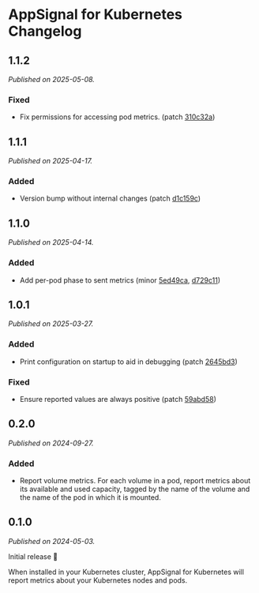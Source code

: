 # AppSignal for Kubernetes Changelog

## 1.1.2

_Published on 2025-05-08._

### Fixed

- Fix permissions for accessing pod metrics. (patch [310c32a](https://github.com/appsignal/appsignal-kubernetes/commit/310c32a5575386c8c62852cad809f2a4c6f4018a))

## 1.1.1

_Published on 2025-04-17._

### Added

- Version bump without internal changes (patch [d1c159c](https://github.com/appsignal/appsignal-kubernetes/commit/d1c159c98529909657a6f366eea8d86d5aa2e7de))

## 1.1.0

_Published on 2025-04-14._

### Added

- Add per-pod phase to sent metrics (minor [5ed49ca](https://github.com/appsignal/appsignal-kubernetes/commit/5ed49cac0c4394d32aad3fe3f2d919fa57244cae), [d729c11](https://github.com/appsignal/appsignal-kubernetes/commit/d729c1145a6a0a02228bdb0a470951730a0749ca))

## 1.0.1

_Published on 2025-03-27._

### Added

- Print configuration on startup to aid in debugging (patch [2645bd3](https://github.com/appsignal/appsignal-kubernetes/commit/2645bd307a77fb1cca6a4a45d2771d743da6ad64))

### Fixed

- Ensure reported values are always positive (patch [59abd58](https://github.com/appsignal/appsignal-kubernetes/commit/59abd583d1b3da7cc7fa8219258fff7821745103))

## 0.2.0

_Published on 2024-09-27._

### Added

- Report volume metrics. For each volume in a pod, report metrics about its available and used capacity, tagged by the name of the volume and the name of the pod in which it is mounted.

## 0.1.0

_Published on 2024-05-03._

Initial release 🚀

When installed in your Kubernetes cluster, AppSignal for Kubernetes will report metrics about your Kubernetes nodes and pods.
